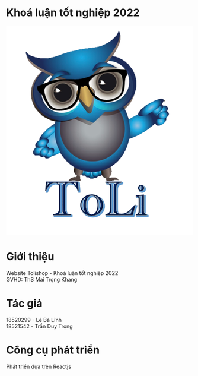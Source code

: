 # Khoá luận tốt nghiệp 2022 
![logo](https://github.com/linhleba/admin-panel/blob/master/src/assets/images/logo.png)

# Giới thiệu 
Website Tolishop - Khoá luận tốt nghiệp 2022 <br/>
GVHD: ThS Mai Trọng Khang

# Tác giả
18520299 - Lê Bá Lĩnh <br/>
18521542 - Trần Duy Trọng

# Công cụ phát triển
Phát triển dựa trên Reactjs

